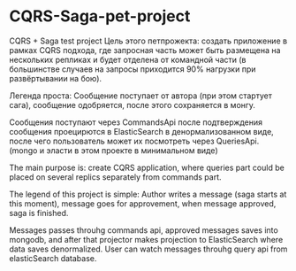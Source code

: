 # CQRS-Saga-pet-project
CQRS + Saga test project 
Цель этого петпрожекта: создать приложение в рамках CQRS подхода, где запросная часть может быть размещена на нескольких репликах и будет отделена от командной части (в большинстве случаев на запросы приходится 90% нагрузки при развёртывании на бою).

Легенда проста: Сообщение поступает от автора (при этом стартует сага), сообщение одобряется, после этого сохраняется в монгу.

Сообщения поступают через CommandsApi после подтверждения сообщения проецирются в ElasticSearch в денормализованном виде, после чего пользователь может их посмотреть через QueriesApi. (mongo и эласти в этом проекте в минимальном виде)

The main purpose is: create CQRS application, where queries part could be placed on several replics separately from commands part.

The legend of this project is simple: Author writes a message (saga starts at this moment), message goes for approvement, when message approved, saga is finished. 

Messages passes throuhg commands api, approved messages saves into mongodb, and after that projector makes projection to ElasticSearch where data saves denormalized.
User can watch messages throuhg query api from elasticSearch database.
